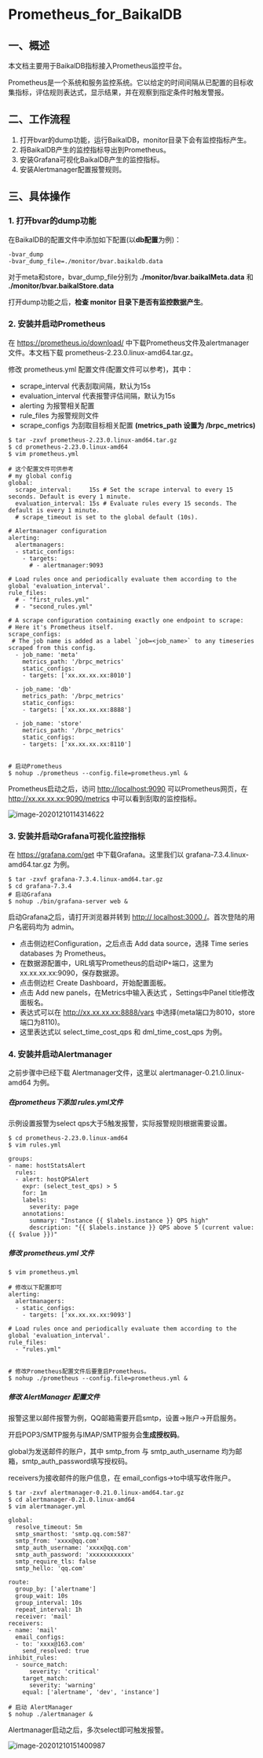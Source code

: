 # Prometheus_for_BaikalDB
## 一、概述

本文档主要用于BaikalDB指标接入Prometheus监控平台。

Prometheus是一个系统和服务监控系统。它以给定的时间间隔从已配置的目标收集指标，评估规则表达式，显示结果，并在观察到指定条件时触发警报。

## 二、工作流程

1. 打开bvar的dump功能，运行BaikalDB，monitor目录下会有监控指标产生。
2. 将BaikalDB产生的监控指标导出到Prometheus。
3. 安装Grafana可视化BaikalDB产生的监控指标。
4. 安装Alertmanager配置报警规则。

## 三、具体操作

### 1. 打开bvar的dump功能

在BaikalDB的配置文件中添加如下配置(以**db配置**为例)：

```
-bvar_dump
-bvar_dump_file=./monitor/bvar.baikaldb.data
```

对于meta和store，bvar_dump_file分别为 **./monitor/bvar.baikalMeta.data** 和 **./monitor/bvar.baikalStore.data**

打开dump功能之后，**检查 monitor 目录下是否有监控数据产生**。

### 2. 安装并启动Prometheus

在 https://prometheus.io/download/ 中下载Prometheus文件及alertmanager文件。本文档下载 prometheus-2.23.0.linux-amd64.tar.gz。

修改 prometheus.yml 配置文件(配置文件可以参考)，其中：

* scrape_interval 代表刮取间隔，默认为15s
* evaluation_interval 代表报警评估间隔，默认为15s
* alerting 为报警相关配置
*  rule_files 为报警规则文件
* scrape_configs 为刮取目标相关配置 **(metrics_path 设置为 /brpc_metrics)**

```
$ tar -zxvf prometheus-2.23.0.linux-amd64.tar.gz
$ cd prometheus-2.23.0.linux-amd64
$ vim prometheus.yml

# 这个配置文件可供参考
# my global config
global:
  scrape_interval:     15s # Set the scrape interval to every 15 seconds. Default is every 1 minute.
  evaluation_interval: 15s # Evaluate rules every 15 seconds. The default is every 1 minute.
  # scrape_timeout is set to the global default (10s).

# Alertmanager configuration
alerting:
  alertmanagers:
  - static_configs:
    - targets:
      # - alertmanager:9093

# Load rules once and periodically evaluate them according to the global 'evaluation_interval'.
rule_files:
  # - "first_rules.yml"
  # - "second_rules.yml"

# A scrape configuration containing exactly one endpoint to scrape:
# Here it's Prometheus itself.
scrape_configs:
 # The job name is added as a label `job=<job_name>` to any timeseries scraped from this config.
  - job_name: 'meta'
    metrics_path: '/brpc_metrics'
    static_configs:
    - targets: ['xx.xx.xx.xx:8010']
    
  - job_name: 'db'
    metrics_path: '/brpc_metrics'
    static_configs:
    - targets: ['xx.xx.xx.xx:8888']

  - job_name: 'store'
    metrics_path: '/brpc_metrics'
    static_configs:
    - targets: ['xx.xx.xx.xx:8110']


# 启动Prometheus
$ nohup ./prometheus --config.file=prometheus.yml &
```

Prometheus启动之后，访问 [http://localhost:9090](http://localhost:9090) 可以Prometheus网页，在 http://xx.xx.xx.xx:9090/metrics 中可以看到刮取的监控指标。

![image-20201210114314622](https://github.com/lvxinup/Prometheus_for_BaikalDB/image-20201210114314622.png)

### 3. 安装并启动Grafana可视化监控指标

在 https://grafana.com/get 中下载Grafana。这里我们以 grafana-7.3.4.linux-amd64.tar.gz 为例。

```
$ tar -zxvf grafana-7.3.4.linux-amd64.tar.gz
$ cd grafana-7.3.4
# 启动Grafana
$ nohup ./bin/grafana-server web &
```

启动Grafana之后，请打开浏览器并转到 [http:// localhost:3000 /](http://localhost:3000/)。首次登陆的用户名密码均为 admin。

* 点击侧边栏Configuration，之后点击 Add data source，选择 Time series databases 为 Prometheus。
* 在数据源配置中，URL填写Prometheus的启动IP+端口，这里为 xx.xx.xx.xx:9090，保存数据源。
* 点击侧边栏 Create Dashboard，开始配置面板。
* 点击 Add new panels，在Metrics中输入表达式 ，Settings中Panel title修改面板名。
* 表达式可以在 http://xx.xx.xx.xx:8888/vars 中选择(meta端口为8010，store端口为8110)。
* 这里表达式以 select_time_cost_qps 和 dml_time_cost_qps 为例。

### 4. 安装并启动Alertmanager

之前步骤中已经下载 Alertmanager文件，这里以 alertmanager-0.21.0.linux-amd64 为例。

##### 在prometheus下添加 rules.yml文件

示例设置报警为select qps大于5触发报警，实际报警规则根据需要设置。

```
$ cd prometheus-2.23.0.linux-amd64
$ vim rules.yml

groups:
- name: hostStatsAlert
  rules:
  - alert: hostQPSAlert
    expr: (select_test_qps) > 5
    for: 1m
    labels:
      severity: page
    annotations:
      summary: "Instance {{ $labels.instance }} QPS high"
      description: "{{ $labels.instance }} QPS above 5 (current value: {{ $value }})"
```

##### 修改 prometheus.yml 文件

```
$ vim prometheus.yml

# 修改以下配置即可
alerting:
  alertmanagers:
  - static_configs:
    - targets: ['xx.xx.xx.xx:9093']

# Load rules once and periodically evaluate them according to the global 'evaluation_interval'.
rule_files:
  - "rules.yml"


# 修改Prometheus配置文件后要重启Prometheus。
$ nohup ./prometheus --config.file=prometheus.yml &
```

##### 修改 AlertManager 配置文件

报警这里以邮件报警为例，QQ邮箱需要开启smtp，设置->账户->开启服务。

开启POP3/SMTP服务与IMAP/SMTP服务会**生成授权码**。

global为发送邮件的账户，其中 smtp_from 与 smtp_auth_username 均为邮箱，smtp_auth_password填写授权码。

receivers为接收邮件的账户信息，在 email_configs->to中填写收件账户。

```
$ tar -zxvf alertmanager-0.21.0.linux-amd64.tar.gz
$ cd alertmanager-0.21.0.linux-amd64
$ vim alertmanager.yml

global:
  resolve_timeout: 5m
  smtp_smarthost: 'smtp.qq.com:587'
  smtp_from: 'xxxx@qq.com'
  smtp_auth_username: 'xxxx@qq.com'
  smtp_auth_password: 'xxxxxxxxxxxx'
  smtp_require_tls: false
  smtp_hello: 'qq.com'

route:
  group_by: ['alertname']
  group_wait: 10s
  group_interval: 10s
  repeat_interval: 1h
  receiver: 'mail'
receivers:
- name: 'mail'
  email_configs:
  - to: 'xxxx@163.com'
    send_resolved: true
inhibit_rules:
  - source_match:
      severity: 'critical'
    target_match:
      severity: 'warning'
    equal: ['alertname', 'dev', 'instance']
    
# 启动 AlertManager
$ nohup ./alertmanager &
```

Alertmanager启动之后，多次select即可触发报警。

![image-20201210151400987](https://github.com/lvxinup/Prometheus_for_BaikalDB/image-20201210151400987.png)

